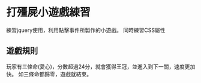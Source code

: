 # 打殭屍小遊戲練習
練習jquery使用，利用點擊事件所製作的小遊戲。
同時練習CSS屬性

## 遊戲規則
玩家有三條命(愛心)，分數超過24分，就會獲得王冠，並進入到下一關，速度更加快。
如三條命都歸零，遊戲就結束。
